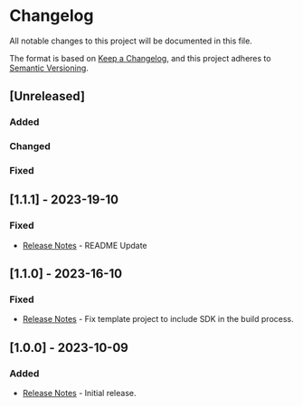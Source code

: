 # Changelog

All notable changes to this project will be documented in this file.

The format is based on [Keep a Changelog](https://keepachangelog.com/en/1.0.0/),
and this project adheres to [Semantic Versioning](https://semver.org/spec/v2.0.0.html).
## [Unreleased]

### Added

### Changed

### Fixed

## [1.1.1] - 2023-19-10

### Fixed

- [Release Notes](/docs/release-notes.md) - README Update

## [1.1.0] - 2023-16-10

### Fixed

- [Release Notes](/docs/release-notes.md) - Fix template project to include SDK in the build process.

## [1.0.0] - 2023-10-09

### Added

- [Release Notes](/docs/release-notes.md) - Initial release.
